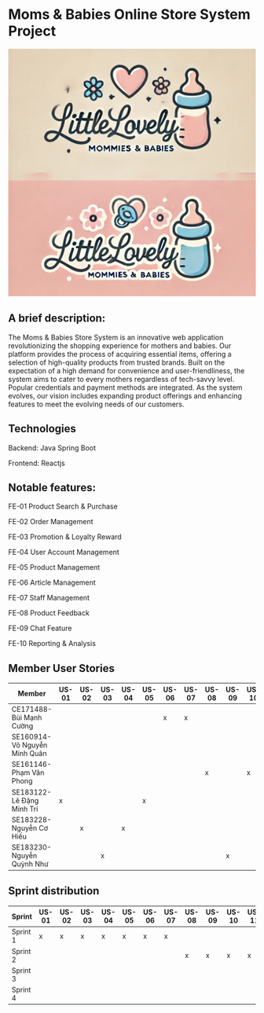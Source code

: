 # Moms & Babies Online Store System Project

![Logo](logo.webp)

## A brief description: 
The Moms & Babies Store System is an innovative web application revolutionizing the shopping experience for mothers and babies. Our platform provides the process of acquiring essential items, offering a selection of high-quality products from trusted brands. Built on the expectation of a high demand for convenience and user-friendliness, the system aims to cater to every mothers regardless of tech-savvy level. Popular credentials and payment methods are integrated. As the system evolves, our vision includes expanding product offerings and enhancing features to meet the evolving needs of our customers.


## Technologies
Backend: Java Spring Boot

Frontend: Reactjs

## Notable features:

FE-01	Product Search & Purchase

FE-02	Order Management

FE-03	Promotion & Loyalty Reward

FE-04	User Account Management

FE-05	Product Management

FE-06	Article Management

FE-07	Staff Management

FE-08	Product Feedback

FE-09	Chat Feature

FE-10	Reporting & Analysis


## Member User Stories

| Member | US-01 | US-02 | US-03 | US-04 | US-05 | US-06 | US-07 | US-08 | US-09 | US-10 | US-11 | US-12 | US-13 | US-14 | US-15 | US-16 | US-17 | US-18 | US-19 | US-20 | US-21 | US-22 | US-23 | US-24 | US-25 | US-26 | US-27 | US-28 | US-29 | US-30 |
|--------|-------|-------|-------|-------|-------|-------|-------|-------|-------|-------|-------|-------|-------|-------|-------|-------|-------|-------|-------|-------|-------|-------|-------|-------|-------|-------|-------|-------|-------|-------|
| CE171488-Bùi Mạnh Cường        | | | | | | x | x | | | | | | x | | x | | | | | | | | | | | | x | | | |
| SE160914-Võ Nguyễn Minh Quân   | | | | | | | | | | | | x | | | | x | | | | x | x | | | | x | | | | | |
| SE161146-Phạm Văn Phong        | | | | | | | | x | | x | | | | | | | x | | | | | | | x | | | | | | x |
| SE183122-Lê Đặng Minh Trí      | x | | | | x | | | | | | | | | | | | | x | | | | | x | | | | | x | | |
| SE183228-Nguyễn Cơ Hiếu        | | x | | x | | | | | | | x | | | x | | | | | | | | | | | | x | | | | |
| SE183230-Nguyễn Quỳnh Như      | | | x | | | | | | x | | | | | | | | | | x | | | x | | | | | | | x | |

## Sprint distribution

| Sprint | US-01 | US-02 | US-03 | US-04 | US-05 | US-06 | US-07 | US-08 | US-09 | US-10 | US-11 | US-12 | US-13 | US-14 | US-15 | US-16 | US-17 | US-18 | US-19 | US-20 | US-21 | US-22 | US-23 | US-24 | US-25 | US-26 | US-27 | US-28 | US-29 | US-30 |
|------|-----|-----|-----|-----|-----|-----|-----|-----|-----|-----|-----|-----|-----|-----|-----|-----|-----|-----|-----|-----|-----|-----|-----|-----|-----|-----|-----|-----|-----|-----|
| Sprint 1 | x | x | x | x | x | x | x | | | | | | | | | | | | | | x | x | | x | | | | | | |
| Sprint 2 | | | | | | | | x | x | x | x | x | x | | x | | | | | x | | | x | | | | | | | |
| Sprint 3 | | | | | | | | | | | | | | x | | x | x | x | x | | | | | | | | | | | |
| Sprint 4 | | | | | | | | | | | | | | | | | | | | | | | | | x | x | x | x | x | x |
